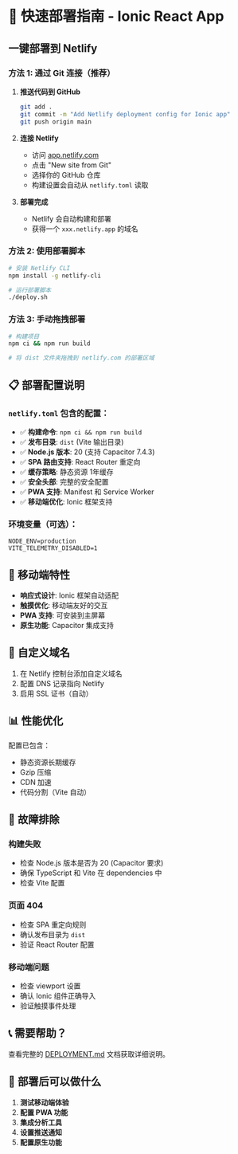 # 🚀 快速部署指南 - Ionic React App

## 一键部署到 Netlify

### 方法 1: 通过 Git 连接（推荐）

1. **推送代码到 GitHub**
   ```bash
   git add .
   git commit -m "Add Netlify deployment config for Ionic app"
   git push origin main
   ```

2. **连接 Netlify**
   - 访问 [app.netlify.com](https://app.netlify.com)
   - 点击 "New site from Git"
   - 选择你的 GitHub 仓库
   - 构建设置会自动从 `netlify.toml` 读取

3. **部署完成**
   - Netlify 会自动构建和部署
   - 获得一个 `xxx.netlify.app` 的域名

### 方法 2: 使用部署脚本

```bash
# 安装 Netlify CLI
npm install -g netlify-cli

# 运行部署脚本
./deploy.sh
```

### 方法 3: 手动拖拽部署

```bash
# 构建项目
npm ci && npm run build

# 将 dist 文件夹拖拽到 netlify.com 的部署区域
```

## 📋 部署配置说明

### `netlify.toml` 包含的配置：

- ✅ **构建命令**: `npm ci && npm run build`
- ✅ **发布目录**: `dist` (Vite 输出目录)
- ✅ **Node.js 版本**: 20 (支持 Capacitor 7.4.3)
- ✅ **SPA 路由支持**: React Router 重定向
- ✅ **缓存策略**: 静态资源 1年缓存
- ✅ **安全头部**: 完整的安全配置
- ✅ **PWA 支持**: Manifest 和 Service Worker
- ✅ **移动端优化**: Ionic 框架支持

### 环境变量（可选）：

```
NODE_ENV=production
VITE_TELEMETRY_DISABLED=1
```

## 📱 移动端特性

- **响应式设计**: Ionic 框架自动适配
- **触摸优化**: 移动端友好的交互
- **PWA 支持**: 可安装到主屏幕
- **原生功能**: Capacitor 集成支持

## 🔧 自定义域名

1. 在 Netlify 控制台添加自定义域名
2. 配置 DNS 记录指向 Netlify
3. 启用 SSL 证书（自动）

## 📊 性能优化

配置已包含：
- 静态资源长期缓存
- Gzip 压缩
- CDN 加速
- 代码分割（Vite 自动）

## 🐛 故障排除

### 构建失败
- 检查 Node.js 版本是否为 20 (Capacitor 要求)
- 确保 TypeScript 和 Vite 在 dependencies 中
- 检查 Vite 配置

### 页面 404
- 检查 SPA 重定向规则
- 确认发布目录为 `dist`
- 验证 React Router 配置

### 移动端问题
- 检查 viewport 设置
- 确认 Ionic 组件正确导入
- 验证触摸事件处理

## 📞 需要帮助？

查看完整的 [DEPLOYMENT.md](./DEPLOYMENT.md) 文档获取详细说明。

## 🎯 部署后可以做什么

1. **测试移动端体验**
2. **配置 PWA 功能**
3. **集成分析工具**
4. **设置推送通知**
5. **配置原生功能**
